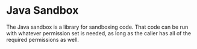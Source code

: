 Java Sandbox
========

The Java sandbox is a library for sandboxing code. That code can be run with whatever permission set is needed, as long as the caller has all of the required permissions as well.
